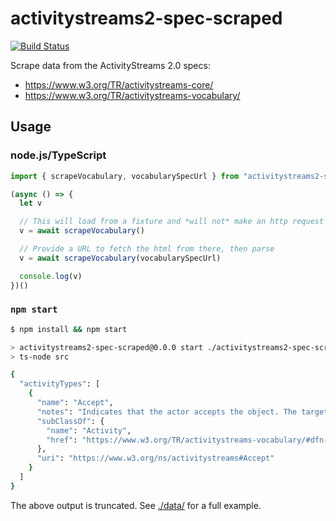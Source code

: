 # activitystreams2-spec-scraped

[![Build Status](https://travis-ci.com/gobengo/activitystreams2-spec-scraped.svg?branch=master)](https://travis-ci.com/gobengo/activitystreams2-spec-scraped)

Scrape data from the ActivityStreams 2.0 specs:
* https://www.w3.org/TR/activitystreams-core/
* https://www.w3.org/TR/activitystreams-vocabulary/

## Usage

### node.js/TypeScript

```javascript
import { scrapeVocabulary, vocabularySpecUrl } from "activitystreams2-spec-scraped"

(async () => {
  let v

  // This will load from a fixture and *will not* make an http request
  v = await scrapeVocabulary()

  // Provide a URL to fetch the html from there, then parse
  v = await scrapeVocabulary(vocabularySpecUrl)

  console.log(v)
})()
```

### `npm start`

```bash
$ npm install && npm start

> activitystreams2-spec-scraped@0.0.0 start ./activitystreams2-spec-scrape
> ts-node src

{
  "activityTypes": [
    {
      "name": "Accept",
      "notes": "Indicates that the actor accepts the object. The target property can be used in certain circumstances to indicate the context into which the object has been accepted.",
      "subClassOf": {
        "name": "Activity",
        "href": "https://www.w3.org/TR/activitystreams-vocabulary/#dfn-activity"
      },
      "uri": "https://www.w3.org/ns/activitystreams#Accept"
    }
  ]
}
```

The above output is truncated. See [./data/](./data/activitystreams-vocabulary/1528589057.json) for a full example.
